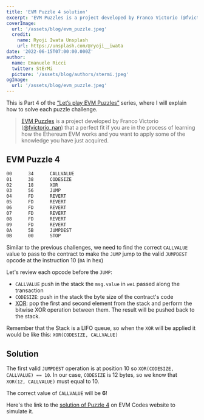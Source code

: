 ```yaml
---
title: 'EVM Puzzle 4 solution'
excerpt: 'EVM Puzzles is a project developed by Franco Victorio (@fvictorio_nan) that is a perfect fit if you are in the process of learning how the Ethereum EVM works, and you want to apply some of the knowledge you have just acquired.'
coverImage:
  url: '/assets/blog/evm_puzzle.jpeg'
  credit:
    name: Ryoji Iwata Unsplash
    url: https://unsplash.com/@ryoji__iwata
date: '2022-06-15T07:00:00.000Z'
author:
  name: Emanuele Ricci
  twitter: StErMi
  picture: '/assets/blog/authors/stermi.jpeg'
ogImage:
  url: '/assets/blog/evm_puzzle.jpeg'
---
```


This is Part 4 of the [“Let’s play EVM Puzzles”](https://stermi.xyz/blog/lets-play-evm-puzzles) series, where I will explain how to solve each puzzle challenge.

> [EVM Puzzles](https://github.com/fvictorio/evm-puzzles) is a project developed by Franco Victorio ([@fvictorio_nan](https://twitter.com/fvictorio_nan)) that a perfect fit if you are in the process of learning how the Ethereum EVM works and you want to apply some of the knowledge you have just acquired.

## EVM Puzzle 4

```bash
00      34      CALLVALUE
01      38      CODESIZE
02      18      XOR
03      56      JUMP
04      FD      REVERT
05      FD      REVERT
06      FD      REVERT
07      FD      REVERT
08      FD      REVERT
09      FD      REVERT
0A      5B      JUMPDEST
0B      00      STOP
```

Similar to the previous challenges, we need to find the correct `CALLVALUE` value to pass to the contract to make the `JUMP` jump to the valid `JUMPDEST` opcode at the instruction 10 (`0A` in hex)

Let's review each opcode before the `JUMP`:

- `CALLVALUE` push in the stack the `msg.value` in `wei` passed along the transaction
- `CODESIZE`: push in the stack the byte size of the contract's code
- [XOR](https://www.evm.codes/#18): pop the first and second element from the stack and perform the bitwise XOR operation between them. The result will be pushed back to the stack.

Remember that the Stack is a LIFO queue, so when the `XOR` will be applied it would be like this: `XOR(CODESIZE, CALLVALUE)`

## Solution

The first valid `JUMPDEST` operation is at position 10 so `XOR(CODESIZE, CALLVALUE) == 10`.
In our case, `CODESIZE` is 12 bytes, so we know that `XOR(12, CALLVALUE)` must equal to 10.

The correct value of `CALLVALUE` will be **6**!

Here's the link to the [solution of Puzzle 4](https://www.evm.codes/playground?callValue=6&unit=Wei&callData=&codeType=Bytecode&code=%2734381856FDFDFDFDFDFD5B00%27_) on EVM Codes website to simulate it.
